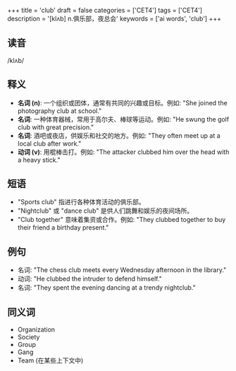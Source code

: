 +++
title = 'club'
draft = false
categories = ['CET4']
tags = ['CET4']
description = '[klʌb] n.俱乐部，夜总会'
keywords = ['ai words', 'club']
+++

## 读音
/klʌb/

## 释义
- **名词 (n)**: 一个组织或团体，通常有共同的兴趣或目标。例如: "She joined the photography club at school."
- **名词**: 一种体育器械，常用于高尔夫、棒球等运动。例如: "He swung the golf club with great precision."
- **名词**: 酒吧或夜店，供娱乐和社交的地方。例如: "They often meet up at a local club after work."
- **动词 (v)**: 用棍棒击打。例如: "The attacker clubbed him over the head with a heavy stick."

## 短语
- "Sports club" 指进行各种体育活动的俱乐部。
- "Nightclub" 或 "dance club" 是供人们跳舞和娱乐的夜间场所。
- "Club together" 意味着集资或合作。例如: "They clubbed together to buy their friend a birthday present."

## 例句
- 名词: "The chess club meets every Wednesday afternoon in the library."
- 动词: "He clubbed the intruder to defend himself."
- 名词: "They spent the evening dancing at a trendy nightclub."

## 同义词
- Organization
- Society
- Group
- Gang
- Team (在某些上下文中)

